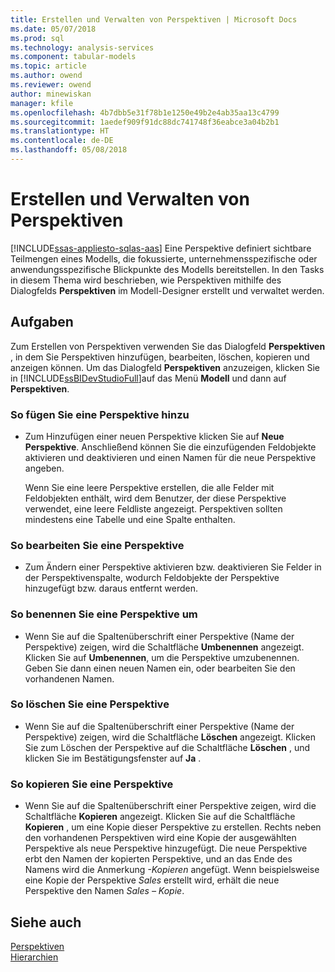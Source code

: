 ```yaml
---
title: Erstellen und Verwalten von Perspektiven | Microsoft Docs
ms.date: 05/07/2018
ms.prod: sql
ms.technology: analysis-services
ms.component: tabular-models
ms.topic: article
ms.author: owend
ms.reviewer: owend
author: minewiskan
manager: kfile
ms.openlocfilehash: 4b7dbb5e31f78b1e1250e49b2e4ab35aa13c4799
ms.sourcegitcommit: 1aedef909f91dc88dc741748f36eabce3a04b2b1
ms.translationtype: HT
ms.contentlocale: de-DE
ms.lasthandoff: 05/08/2018
---
```

# <a name="create-and-manage-perspectives"></a>Erstellen und Verwalten von Perspektiven 
[!INCLUDE[ssas-appliesto-sqlas-aas](../../includes/ssas-appliesto-sqlas-aas.md)]
  Eine Perspektive definiert sichtbare Teilmengen eines Modells, die fokussierte, unternehmensspezifische oder anwendungsspezifische Blickpunkte des Modells bereitstellen. In den Tasks in diesem Thema wird beschrieben, wie Perspektiven mithilfe des Dialogfelds **Perspektiven** im Modell-Designer erstellt und verwaltet werden.  
  
## <a name="tasks"></a>Aufgaben  
 Zum Erstellen von Perspektiven verwenden Sie das Dialogfeld **Perspektiven** , in dem Sie Perspektiven hinzufügen, bearbeiten, löschen, kopieren und anzeigen können. Um das Dialogfeld **Perspektiven** anzuzeigen, klicken Sie in [!INCLUDE[ssBIDevStudioFull](../../includes/ssbidevstudiofull-md.md)]auf das Menü **Modell** und dann auf **Perspektiven**.  
  
###  <a name="bkmk_add"></a> So fügen Sie eine Perspektive hinzu  
  
-   Zum Hinzufügen einer neuen Perspektive klicken Sie auf **Neue Perspektive**. Anschließend können Sie die einzufügenden Feldobjekte aktivieren und deaktivieren und einen Namen für die neue Perspektive angeben.  
  
     Wenn Sie eine leere Perspektive erstellen, die alle Felder mit Feldobjekten enthält, wird dem Benutzer, der diese Perspektive verwendet, eine leere Feldliste angezeigt. Perspektiven sollten mindestens eine Tabelle und eine Spalte enthalten.  
  
###  <a name="bkmk_edit"></a> So bearbeiten Sie eine Perspektive  
  
-   Zum Ändern einer Perspektive aktivieren bzw. deaktivieren Sie Felder in der Perspektivenspalte, wodurch Feldobjekte der Perspektive hinzugefügt bzw. daraus entfernt werden.  
  
###  <a name="bkmk_rename"></a> So benennen Sie eine Perspektive um  
  
-   Wenn Sie auf die Spaltenüberschrift einer Perspektive (Name der Perspektive) zeigen, wird die Schaltfläche **Umbenennen** angezeigt. Klicken Sie auf **Umbenennen**, um die Perspektive umzubenennen. Geben Sie dann einen neuen Namen ein, oder bearbeiten Sie den vorhandenen Namen.  
  
###  <a name="bkmk_delete"></a> So löschen Sie eine Perspektive  
  
-   Wenn Sie auf die Spaltenüberschrift einer Perspektive (Name der Perspektive) zeigen, wird die Schaltfläche **Löschen** angezeigt. Klicken Sie zum Löschen der Perspektive auf die Schaltfläche **Löschen** , und klicken Sie im Bestätigungsfenster auf **Ja** .  
  
###  <a name="bkmk_copy"></a> So kopieren Sie eine Perspektive  
  
-   Wenn Sie auf die Spaltenüberschrift einer Perspektive zeigen, wird die Schaltfläche **Kopieren** angezeigt. Klicken Sie auf die Schaltfläche **Kopieren** , um eine Kopie dieser Perspektive zu erstellen. Rechts neben den vorhandenen Perspektiven wird eine Kopie der ausgewählten Perspektive als neue Perspektive hinzugefügt. Die neue Perspektive erbt den Namen der kopierten Perspektive, und an das Ende des Namens wird die Anmerkung *-Kopieren* angefügt. Wenn beispielsweise eine Kopie der Perspektive *Sales* erstellt wird, erhält die neue Perspektive den Namen *Sales – Kopie*.  
  
## <a name="see-also"></a>Siehe auch  
 [Perspektiven](../../analysis-services/tabular-models/perspectives-ssas-tabular.md)   
 [Hierarchien](../../analysis-services/tabular-models/hierarchies-ssas-tabular.md)  
  
  
